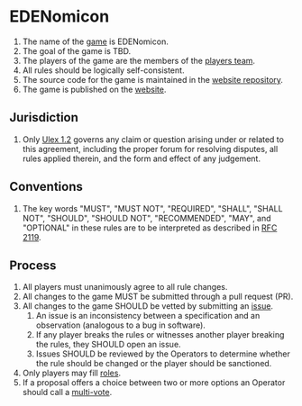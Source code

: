 # EDENomicon

1. The name of the [game](./Nomicon/) is EDENomicon.
1. The goal of the game is TBD.
1. The players of the game are the members of the [players team](https://github.com/orgs/cryptotechguru/teams/players/members).
1. All rules should be logically self-consistent.
1. The source code for the game is maintained in the [website repository](https://github.com/cryptotechguru/EDENomicon).
1. The game is published on the [website](https://cryptotechguru.github.io/EDENomicon/).

## Jurisdiction

1. Only [Ulex 1.2](https://ulex.law/versions/1.2) governs any claim or question arising under or related to this agreement, including the proper forum for resolving disputes, all rules applied therein, and the form and effect of any judgement.

## Conventions

1. The key words "MUST", "MUST NOT", "REQUIRED", "SHALL", "SHALL NOT", "SHOULD", "SHOULD NOT", "RECOMMENDED", "MAY", and "OPTIONAL" in these rules are to be interpreted as described in [RFC 2119](https://www.ietf.org/rfc/rfc2119.txt).

## Process

1. All players must unanimously agree to all rule changes.
1. All changes to the game MUST be submitted through a pull request (PR).
1. All changes to the game SHOULD be vetted by submitting an [issue](https://github.com/cryptotechguru/EDENomicon/issues).
    1. An issue is an inconsistency between a specification and an observation (analogous to a bug in software).
    1. If any player breaks the rules or witnesses another player breaking the rules, they SHOULD open an issue.
    1. Issues SHOULD be reviewed by the Operators to determine whether the rule should be changed or the player should be sanctioned.
1. Only players may fill [roles](Roles/).
1. If a proposal offers a choice between two or more options an Operator should call a [multi-vote](multi-vote.md).